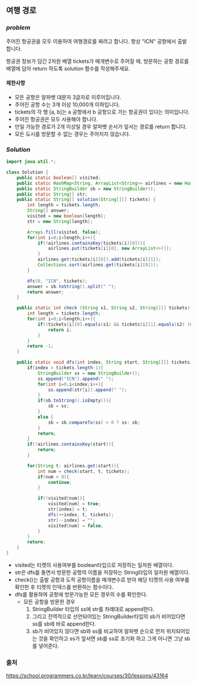 ## **여행 경로**


### ***problem***
주어진 항공권을 모두 이용하여 여행경로를 짜려고 합니다. 항상 "ICN" 공항에서 출발합니다.

항공권 정보가 담긴 2차원 배열 tickets가 매개변수로 주어질 때, 방문하는 공항 경로를 배열에 담아 return 하도록 solution 함수를 작성해주세요.

#### **제한사항**
- 모든 공항은 알파벳 대문자 3글자로 이루어집니다.
- 주어진 공항 수는 3개 이상 10,000개 이하입니다.
- tickets의 각 행 [a, b]는 a 공항에서 b 공항으로 가는 항공권이 있다는 의미입니다.
- 주어진 항공권은 모두 사용해야 합니다.
- 만일 가능한 경로가 2개 이상일 경우 알파벳 순서가 앞서는 경로를 return 합니다.
- 모든 도시를 방문할 수 없는 경우는 주어지지 않습니다.

### ***Solution***
``` java
import java.util.*;

class Solution {
    public static boolean[] visited;
    public static HashMap<String, ArrayList<String>> airlines = new HashMap<String, ArrayList<String>>();
    public static StringBuilder sb = new StringBuilder();
    public static String[] str;
    public static String[] solution(String[][] tickets) {
        int length = tickets.length;
        String[] answer;
        visited = new boolean[length];
        str = new String[length];

        Arrays.fill(visited, false);
        for(int i=0;i<length;i++){
            if(!airlines.containsKey(tickets[i][0])){
                airlines.put(tickets[i][0], new ArrayList<>());
            }
            airlines.get(tickets[i][0]).add(tickets[i][1]);
            Collections.sort(airlines.get(tickets[i][0]));
        }

        dfs(0, "ICN", tickets);
        answer = sb.toString().split(" ");
        return answer;
    }

    public static int check (String s1, String s2, String[][] tickets){
        int length = tickets.length;
        for(int i=0;i<length;i++){
            if((tickets[i][0].equals(s1) && tickets[i][1].equals(s2) )&& !visited[i]){
                return i;
            }
        }
        return -1;
    }

    public static void dfs(int index, String start, String[][] tickets){
        if(index > tickets.length-1){
            StringBuilder ss = new StringBuilder();
            ss.append("ICN").append(" ");
            for(int i=0;i<index;i++){
                ss.append(str[i]).append(" ");
            }
            if(sb.toString().isEmpty()){
                sb = ss;
            }
            else {
                sb = sb.compareTo(ss) > 0 ? ss: sb;
            }
            return;
        }
        if(!airlines.containsKey(start)){
            return;
        }

        for(String t: airlines.get(start)){
            int num = check(start, t, tickets);
            if(num < 0){
                continue;
            }

            if(!visited[num]){
                visited[num] = true;
                str[index] = t;
                dfs(++index, t, tickets);
                str[--index] = "";
                visited[num] = false;
            }
        }
        return;
    }
}
```
- visited는 티켓의 사용여부를 boolean타입으로 저장하는 일차원 배열이다.
- str은 dfs를 돌면서 방문한 공항의 이름을 저장하는 String타입의 일차원 배열이다.
- check()는 출발 공항과 도착 공항이름을 매개변수로 받아 해당 티켓의 사용 여부를 확인한 후 티켓의 인덱스를 반환하는 함수이다.
- dfs를 활용하여 공항에 방문가능한 모든 경우의 수를 확인한다.
    - 모든 공항을 방문한 경우
        1.  StringBuilder 타입의 ss에 str를 차례대로 append한다.
        2. 그리고 전역적으로 선언되어있는 StringBuilder타입의 sb가 비어있다면 ss를 sb에 바로 append한다.
        3. sb가 비어있지 않다면 sb와 ss를 비교하여 알파벳 순으로 먼저 위치되어있는 것을 확인하고 ss가 앞서면 sb를 ss로 초기화 하고 그게 아니면 그냥 sb를 넣어준다.

### 출처
https://school.programmers.co.kr/learn/courses/30/lessons/43164
